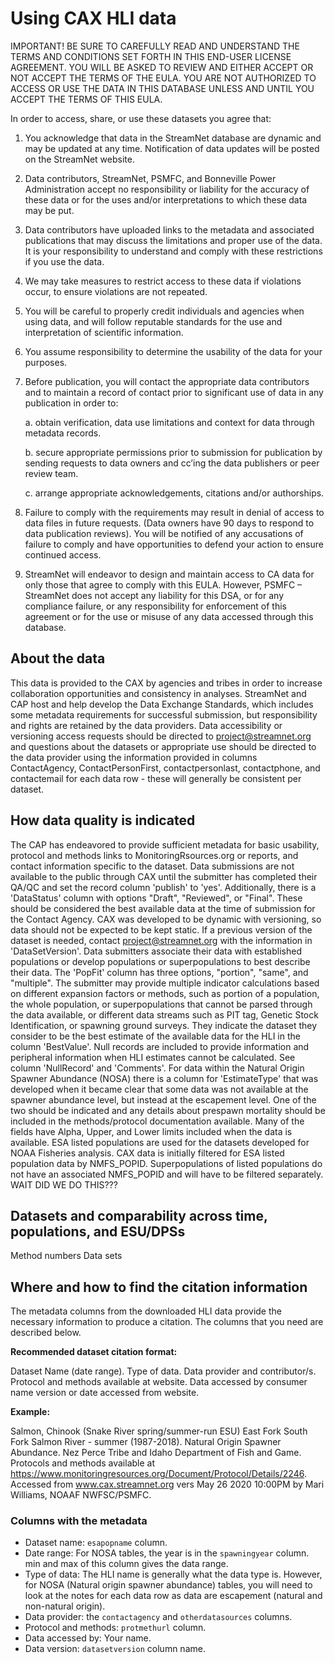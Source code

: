 # Using CAX HLI data
IMPORTANT! BE SURE TO CAREFULLY READ AND UNDERSTAND THE TERMS AND CONDITIONS SET FORTH IN THIS END-USER LICENSE AGREEMENT. YOU WILL BE ASKED TO REVIEW AND EITHER ACCEPT OR NOT ACCEPT THE TERMS OF THE EULA. YOU ARE NOT AUTHORIZED TO ACCESS OR USE THE DATA IN THIS DATABASE UNLESS AND UNTIL YOU ACCEPT THE TERMS OF THIS EULA.

In order to access, share, or use these datasets you agree that:

1. You acknowledge that data in the StreamNet database are dynamic and may be updated at any time. Notification of data updates will be posted on the StreamNet website.

2. Data contributors, StreamNet, PSMFC, and Bonneville Power Administration accept no responsibility or liability for the accuracy of these data or for the uses and/or interpretations to which these data may be put.

3. Data contributors have uploaded links to the metadata and associated publications that may discuss the limitations and proper use of the data. It is your responsibility to understand and comply with these restrictions if you use the data.

4. We may take measures to restrict access to these data if violations occur, to ensure violations are not repeated.

5. You will be careful to properly credit individuals and agencies when using data, and will follow reputable standards for the use and interpretation of scientific information.

6. You assume responsibility to determine the usability of the data for your purposes.

7. Before publication, you will contact the appropriate data contributors and to maintain a record of contact prior to significant use of data in any publication in order to:

    a. obtain verification, data use limitations and context for data through metadata records.

    b. secure appropriate permissions prior to submission for publication by sending requests to data owners and cc’ing the data publishers or peer review team.

    c. arrange appropriate acknowledgements, citations and/or authorships.

8. Failure to comply with the requirements may result in denial of access to data files in future requests. (Data owners have 90 days to respond to data publication reviews). You will be notified of any accusations of failure to comply and have opportunities to defend your action to ensure continued access.

9. StreamNet will endeavor to design and maintain access to CA data for only those that agree to comply with this EULA. However, PSMFC – StreamNet does not accept any liability for this DSA, or for any compliance failure, or any responsibility for enforcement of this agreement or for the use or misuse of any data accessed through this database.

## About the data

This data is provided to the CAX by agencies and tribes in order to increase collaboration opportunities and consistency in analyses. StreamNet and CAP host and help develop the Data Exchange Standards, which includes some metadata requirements for successful submission, but responsibility and rights are retained by the data providers. Data accessibility or versioning access requests should be directed to project@streamnet.org and questions about the datasets or appropriate use should be directed to the data provider using the information provided in columns ContactAgency, ContactPersonFirst, contactpersonlast, contactphone, and contactemail for each data row - these will generally be consistent per dataset. 

## How data quality is indicated

The CAP has endeavored to provide sufficient metadata for basic usability, protocol and methods links to MonitoringRsources.org or reports, and contact information specific to the dataset. Data submissions are not available to the public through CAX until the submitter has completed their QA/QC and set the record column 'publish' to 'yes'. Additionally, there is a 'DataStatus' column with options "Draft", "Reviewed", or "Final". These should be considered the best available data at the time of submission for the Contact Agency. CAX was developed to be dynamic with versioning, so data should not be expected to be kept static. If a previous version of the dataset is needed, contact project@streamnet.org with the information in 'DataSetVersion'.
Data submitters associate their data with established populations or develop populations or superpopulations to best describe their data. The 'PopFit' column has three options, "portion", "same", and "multiple". The submitter may provide multiple indicator calculations based on different expansion factors or methods, such as portion of a population, the whole population, or superpopulations that cannot be parsed through the data available, or different data streams such as PIT tag, Genetic Stock Identification, or spawning ground surveys. They indicate the dataset they consider to be the best estimate of the available data for the HLI in the column 'BestValue'. 
Null records are included to provide information and peripheral information when HLI estimates cannot be calculated. See column 'NullRecord' and 'Comments'.
For data within the Natural Origin Spawner Abundance (NOSA) there is a column for 'EstimateType' that was developed when it became clear that some data was not available at the spawner abundance level, but instead at the escapement level. One of the two should be indicated and any details about prespawn mortality should be included in the methods/protocol documentation available. 
Many of the fields have Alpha, Upper, and Lower limits included when the data is available.
ESA listed populations are used for the datasets developed for NOAA Fisheries analysis. CAX data is initially filtered for ESA listed population data by NMFS_POPID. Superpopulations of listed populations do not have an associated NMFS_POPID and will have to be filtered separately. WAIT DID WE DO THIS???

## Datasets and comparability across time, populations, and ESU/DPSs
Method numbers
Data sets


## Where and how to find the citation information

The metadata columns from the downloaded HLI data provide the necessary information to produce a citation. The columns that you need are described below.

**Recommended dataset citation format:**

Dataset Name (date range). Type of data. Data provider and contributor/s. Protocol and methods available at website. Data accessed by consumer name version or date accessed from website. 

**Example:**

Salmon, Chinook (Snake River spring/summer-run ESU) East Fork South Fork Salmon River - summer (1987-2018). Natural Origin Spawner Abundance. Nez Perce Tribe and Idaho Department of Fish and Game. Protocols and methods available at https://www.monitoringresources.org/Document/Protocol/Details/2246. Accessed from www.cax.streamnet.org vers May 26 2020 10:00PM by Mari Williams, NOAAF NWFSC/PSMFC.

### Columns with the metadata

* Dataset name:   `esapopname` column.
* Date range: For NOSA tables, the year is in the `spawningyear` column. min and max of this column gives the data range.
* Type of data: The HLI name is generally what the data type is. However, for NOSA (Natural origin spawner abundance) tables, you will need to look at the notes for each data row as data are escapement (natural and non-natural origin).
* Data provider: the `contactagency` and `otherdatasources` columns.
* Protocol and methods: `protmethurl` column.
* Data accessed by: Your name.
* Data version: `datasetversion` column name.
